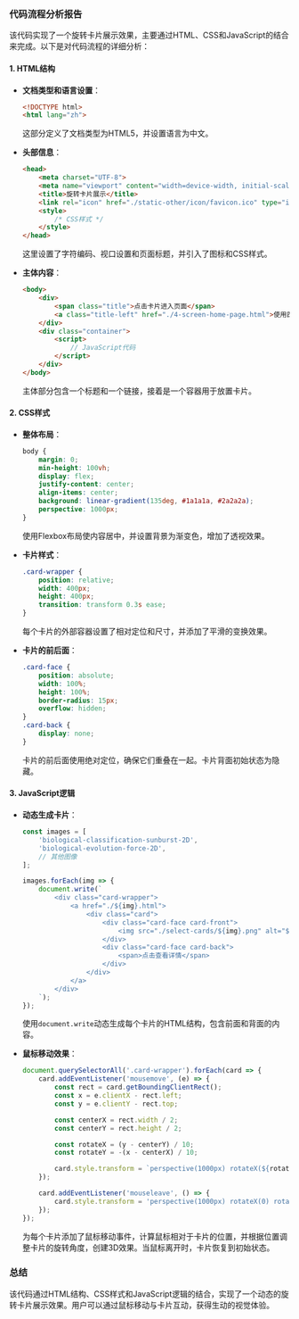 ### 代码流程分析报告

该代码实现了一个旋转卡片展示效果，主要通过HTML、CSS和JavaScript的结合来完成。以下是对代码流程的详细分析：

#### 1. HTML结构

- **文档类型和语言设置**：
  ```html
  <!DOCTYPE html>
  <html lang="zh">
  ```
  这部分定义了文档类型为HTML5，并设置语言为中文。

- **头部信息**：
  ```html
  <head>
      <meta charset="UTF-8">
      <meta name="viewport" content="width=device-width, initial-scale=1.0">
      <title>旋转卡片展示</title>
      <link rel="icon" href="./static-other/icon/favicon.ico" type="image/x-icon">
      <style>
          /* CSS样式 */
      </style>
  </head>
  ```
  这里设置了字符编码、视口设置和页面标题，并引入了图标和CSS样式。

- **主体内容**：
  ```html
  <body>
      <div>
          <span class="title">点击卡片进入页面</span>
          <a class="title-left" href="./4-screen-home-page.html">使用四象限组合页面→</a>
      </div>
      <div class="container">
          <script>
              // JavaScript代码
          </script>
      </div>
  </body>
  ```
  主体部分包含一个标题和一个链接，接着是一个容器用于放置卡片。

#### 2. CSS样式

- **整体布局**：
  ```css
  body {
      margin: 0;
      min-height: 100vh;
      display: flex;
      justify-content: center;
      align-items: center;
      background: linear-gradient(135deg, #1a1a1a, #2a2a2a);
      perspective: 1000px;
  }
  ```
  使用Flexbox布局使内容居中，并设置背景为渐变色，增加了透视效果。

- **卡片样式**：
  ```css
  .card-wrapper {
      position: relative;
      width: 400px;
      height: 400px;
      transition: transform 0.3s ease;
  }
  ```
  每个卡片的外部容器设置了相对定位和尺寸，并添加了平滑的变换效果。

- **卡片的前后面**：
  ```css
  .card-face {
      position: absolute;
      width: 100%;
      height: 100%;
      border-radius: 15px;
      overflow: hidden;
  }
  .card-back {
      display: none;
  }
  ```
  卡片的前后面使用绝对定位，确保它们重叠在一起。卡片背面初始状态为隐藏。

#### 3. JavaScript逻辑

- **动态生成卡片**：
  ```javascript
  const images = [
      'biological-classification-sunburst-2D',
      'biological-evolution-force-2D',
      // 其他图像
  ];
  
  images.forEach(img => {
      document.write(`
          <div class="card-wrapper">
              <a href="./${img}.html">
                  <div class="card">
                      <div class="card-face card-front">
                          <img src="./select-cards/${img}.png" alt="${img}">
                      </div>
                      <div class="card-face card-back">
                          <span>点击查看详情</span>
                      </div>
                  </div>
              </a>
          </div>
      `);
  });
  ```
  使用`document.write`动态生成每个卡片的HTML结构，包含前面和背面的内容。

- **鼠标移动效果**：
  ```javascript
  document.querySelectorAll('.card-wrapper').forEach(card => {
      card.addEventListener('mousemove', (e) => {
          const rect = card.getBoundingClientRect();
          const x = e.clientX - rect.left;
          const y = e.clientY - rect.top;
  
          const centerX = rect.width / 2;
          const centerY = rect.height / 2;
  
          const rotateX = (y - centerY) / 10;
          const rotateY = -(x - centerX) / 10;
  
          card.style.transform = `perspective(1000px) rotateX(${rotateX}deg) rotateY(${rotateY}deg)`;
      });
  
      card.addEventListener('mouseleave', () => {
          card.style.transform = 'perspective(1000px) rotateX(0) rotateY(0)';
      });
  });
  ```
  为每个卡片添加了鼠标移动事件，计算鼠标相对于卡片的位置，并根据位置调整卡片的旋转角度，创建3D效果。当鼠标离开时，卡片恢复到初始状态。

### 总结

该代码通过HTML结构、CSS样式和JavaScript逻辑的结合，实现了一个动态的旋转卡片展示效果。用户可以通过鼠标移动与卡片互动，获得生动的视觉体验。